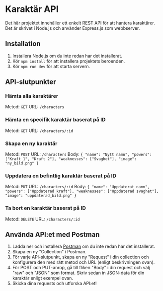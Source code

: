 # Karaktär API

Det här projektet innehåller ett enkelt REST API för att hantera karaktärer. Det är skrivet i Node.js och använder Express.js som webbserver.

## Installation

1. Installera Node.js om du inte redan har det installerat.
2. Kör `npm install` för att installera projektets beroenden.
3. Kör `npm run dev` för att starta servern.

## API-slutpunkter

### Hämta alla karaktärer

Metod: `GET`
URL: `/characters`

### Hämta en specifik karaktär baserat på ID

Metod: `GET`
URL: `/characters/:id`

### Skapa en ny karaktär

Metod: `POST`
URL: `/characters`
Body: `{ "name": "Nytt namn", "powers": ["Kraft 1", "Kraft 2"], "weaknesses": ["Svaghet"], "image": "ny_bild.png" }`

### Uppdatera en befintlig karaktär baserat på ID

Metod: `PUT`
URL: `/characters/:id`
Body: `{ "name": "Uppdaterat namn", "powers": ["Uppdaterad kraft"], "weaknesses": ["Uppdaterad svaghet"], "image": "uppdaterad_bild.png" }`

### Ta bort en karaktär baserat på ID

Metod: `DELETE`
URL: `/characters/:id`

## Använda API:et med Postman

1. Ladda ner och installera [Postman](https://www.postman.com/downloads/) om du inte redan har det installerat.
2. Skapa en ny "Collection" i Postman.
3. För varje API-slutpunkt, skapa en ny "Request" i din collection och konfigurera den med rätt metod och URL (enligt beskrivningen ovan).
4. För POST och PUT-anrop, gå till fliken "Body" i din request och välj "raw" och "JSON" som format. Skriv sedan in JSON-data för din karaktär enligt exempel ovan.
5. Skicka dina requests och utforska API:et!
